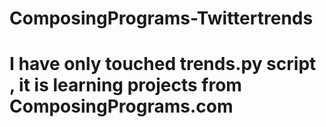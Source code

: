 # ComposingPrograms-Twittertrends
# I have only touched trends.py script , it is learning projects from ComposingPrograms.com
